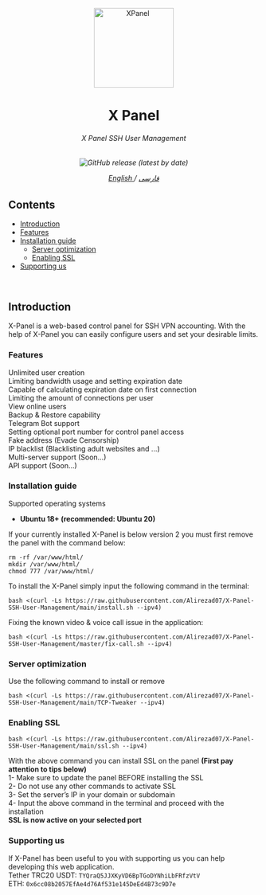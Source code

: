 <p align="center">
<picture>
<img width="160" height="160"  alt="XPanel" src="https://raw.githubusercontent.com/Alirezad07/X-Panel-SSH-User-Management/main/xlogo.png">
</picture>
  </p> 
<h1 align="center"/>X Panel</h1>
<h6 align="center">X Panel SSH User Management<h6>
<p align="center">
<img alt="GitHub release (latest by date)" src="https://img.shields.io/github/v/release/Alirezad07/X-Panel-SSH-User-Management">
</p>
 
<p align="center">
	<a href="./README-EN.md">
	English
	</a>
	/
	<a href="./README.md">
	فارسی
	</a>
</p>

## Contents
- [Introduction](#introduction)<br>
- [Features](#features)<br>
- [Installation guide](#installation-guide) <br>
  - [Server optimization](#server-optimization)<br>
  - [Enabling SSL](#enabling-ssl)<br>
- [Supporting us](#supporting-us)
<br> 

## Introduction
X-Panel is a web-based control panel for SSH VPN accounting. With the help of X-Panel you can easily configure users and set your desirable limits.

### Features
Unlimited user creation<br>
Limiting bandwidth usage and setting expiration date<br>
Capable of calculating expiration date on first connection<br>
Limiting the amount of connections per user<br>
View online users<br>
Backup & Restore capability<br>
Telegram Bot support<br>
Setting optional port number for control panel access<br>
Fake address (Evade Censorship)<br>
IP blacklist (Blacklisting adult websites and …)<br>
Multi-server support (Soon…)<br>
API support (Soon…)<br>


### Installation guide
Supported operating systems<br>
- **Ubuntu 18+ (recommended: Ubuntu 20)** <br>

If your currently installed X-Panel is below version 2 you must first remove the panel with the command below:<br>
```
rm -rf /var/www/html/
mkdir /var/www/html/
chmod 777 /var/www/html/
```

To install the X-Panel simply input the following command in the terminal:<br>
```
bash <(curl -Ls https://raw.githubusercontent.com/Alirezad07/X-Panel-SSH-User-Management/main/install.sh --ipv4)
```

Fixing the known video & voice call issue in the application:<br>
```
bash <(curl -Ls https://raw.githubusercontent.com/Alirezad07/X-Panel-SSH-User-Management/master/fix-call.sh --ipv4)
```

### Server optimization
Use the following command to install or remove<br>
```
bash <(curl -Ls https://raw.githubusercontent.com/Alirezad07/X-Panel-SSH-User-Management/main/TCP-Tweaker --ipv4)
```


### Enabling SSL
```
bash <(curl -Ls https://raw.githubusercontent.com/Alirezad07/X-Panel-SSH-User-Management/main/ssl.sh --ipv4)
```
With the above command you can install SSL on the panel **(First pay attention to tips below)** <br>
1- Make sure to update the panel BEFORE installing the SSL<br>
2- Do not use any other commands to activate SSL<br>
3- Set the server’s IP in your domain or subdomain<br>
4- Input the above command in the terminal and proceed with the installation<br>
**SSL is now active on your selected port**



### Supporting us
If X-Panel has been useful to you with supporting us you can help developing this web application.<br>
Tether TRC20 USDT: `TYQraQ5JJXKyVD6BpTGoDYNhiLbFRfzVtV`<br>
ETH: `0x6cc08b2057EfAe4d76Af531e145DeEd4B73c9D7e`


